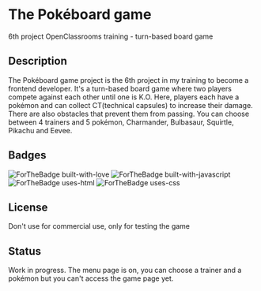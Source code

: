 # The Pokéboard game

6th project OpenClassrooms training - turn-based board game

## Description

The Pokéboard game project is the 6th project in my training to become a frontend developer. It's a turn-based board game where two players compete against each other until one is K.O. Here, players each have a pokémon and can collect CT(technical capsules) to increase their damage. There are also obstacles that prevent them from passing. You can choose between 4 trainers and 5 pokémon, Charmander, Bulbasaur, Squirtle, Pikachu and Eevee.

## Badges

![ForTheBadge built-with-love](http://ForTheBadge.com/images/badges/built-with-love.svg) ![ForTheBadge built-with-javascript](https://forthebadge.com/images/badges/made-with-javascript.svg) ![ForTheBadge uses-html](https://forthebadge.com/images/badges/uses-html.svg) ![ForTheBadge uses-css](https://forthebadge.com/images/badges/uses-css.svg)


## License

Don't use for commercial use, only for testing the game 


## Status

Work in progress. The menu page is on, you can choose a trainer and a pokémon but you can't access the game page yet.
